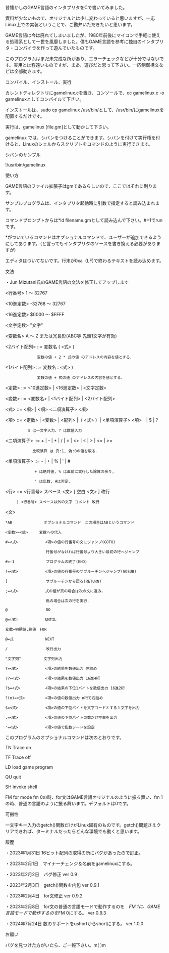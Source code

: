 昔懐かしのGAME言語のインタプリタをCで書いてみました。

資料が少ないもので、オリジナルとは少し変わっていると思いますが、一応Linux上での実装ということで、ご勘弁いただきたいと思います。

GAME言語は今は廃れてしまいましたが、1980年前後にマイコンで手軽に使える処理系として一世を風靡しました。僕もGAME言語を参考に独自のインタプリタ・コンパイラを作って遊んでいたものです。

このプログラムはまだ未完成な所があり、エラーチェックなどが十分ではないです。実用とは程遠いものですが、まあ、遊びだと思って下さい。一応制御構文などは全部動きます。

コンパイル、インストール、実行

カレントディレクトリにgamelinux.cを置き、コンソールで、cc gamelinux.c -o gamelinuxとしてコンパイルて下さい。

インストールは、sudo cp gamelinux /usr/bin/として、/usr/bin/にgamelinuxを配置するだけです。

実行は、gamelinux [file.gm]として動かして下さい。

gamelinux では、シバンをつけることができます。シバンを付けて実行権を付けると、Linuxのシェルからスクリプトをコマンドのように実行できます。

シバンのサンプル

!/usr/bin/gamelinux

使い方

GAME言語のファイル拡張子はgmであるらしいので、ここではそれに則ります。

サンプルプログラムは、インタプリタ起動時に引数で指定すると読み込まれます。

コマンドプロンプトからは*ld filename.gmとして読み込んで下さい。#=1でrunです。

*がついているコマンドはオプショナルコマンドで、ユーザーが追加できるようにしてあります。（と言ってもインタプリタのソースを書き換える必要がありますが)

エディタはついてないです。行末が0xa（LF)で終わるテキストを読み込めます。

文法

・Jun Mizutani氏のGAME言語の文法を修正してアップします


<行番号>   1 〜 32767

<10進定数> -32768 〜 32767

<16進定数> $0000 〜 $FFFF

<文字定数> "文字"

<変数名>   A 〜 Z または冗長形(ABC等 先頭1文字が有効)

<2バイト配列> ::= 変数名 ( <式> )

                  変数の値 + 2 * 式の値 のアドレスの内容を値とする．

<1バイト配列> ::= 変数名 : <式> )

                  変数の値 + 式の値 のアドレスの内容を値とする．

<定数> ::= <10進定数> | <16進定数> | <文字定数>

<変数> ::= <変数名> | <1バイト配列> | <2バイト配列>

<式> ::= <項> | <項> <二項演算子> <項>

<項> ::= <定数> | <変数> | <配列> |（ <式> ）| <単項演算子> <項>　|  $  | ?

              $ は一文字入力、? は数値入力

<二項演算子> ::= + | - | * | / | = | <> | < | > | <= | >=

                比較演算 は 真:1, 偽:0の値を取る．

<単項演算子> ::= - | + | % | ' | #

                 + は絶対値, % は直前に実行した除算の余り,

                 ' は乱数, #は否定．

<行> ::= <行番号> スペース <文> [ 空白 <文> ] 改行

         | <行番号> スペース以外の文字 コメント 改行

<文>

    *AB              オプショナルコマンド　この場合はABというコマンド

    <変数>=<式>     変数への代入

    #=<式>            <項>の値の行番号の文にジャンプ(GOTO)

                      行番号がなければ行番号より大きい最初の行へジャンプ

    #=-1              プログラムの終了(END)

    !=<式>            <項>の値の行番号のサブルーチンへジャンプ(GOSUB)

    ]                 サブルーチンから戻る(RETURN)

    ;=<式>            式の値が真の場合は次の文に進み，

                      偽の場合は次の行を実行．

    @                 DO

    @=(式)            UNTIL

    変数=初期値,終値　FOR

    @=式              NEXT

    /                 改行出力

    "文字列"          文字列出力

    ?=<式>            <項>の結果を数値出力 左詰め

    ??=<式>           <項>の結果を数値出力 16進4桁

    ?$=<式>           <項>の結果の下位1バイトを数値出力 16進2桁

    ?(n)=<式>         <項>の値の数値出力 n桁で右詰め

    $=<式>            <項>の値の下位バイトを文字コードとする１文字を出力

    .=<式>            <項>の値の下位バイトの数だけ空白を出力

    '=<式>            <項>の値で乱数シードを設定

このプログラムのオプショナルコマンドは次のとおりです。

TN Trace on

TF Trace off

LD load game program

QU quit

SH invoke shell

FM  for mode fm 0の時、for文はGAME言語オリジナルのように振る舞い、fm 1の時、普通の言語のように振る舞います。デフォルトは0です。


可搬性

一文字キー入力のgetch()関数だけがLinux固有のものです。getch()問題さえクリアできれば、ターミナルだったらどんな環境でも動くと思います。

履歴

・2023年1月31日 16ビット配列の取得の所にバグがあったので訂正。

・2023年2月1日　マイナーチェンジ＆名前をgamelinuxにする。

・2023年2月2日　バグ修正 ver 0.9

・2023年2月3日　getch()関数を内包 ver 0.9.1

・2023年2月4日　for文修正 ver 0.9.2

・2023年2月8日　for文の普通の言語モードで動作するのを　*FM 1に、GAME言語モードで動作するのを*FM 0にする。 ver 0.9.3

・2024年7月24日 数のサポートをushortからshortにする。 ver 1.0.0

お願い

バグを見つけた方がいたら、ご一報下さい。m( )m
